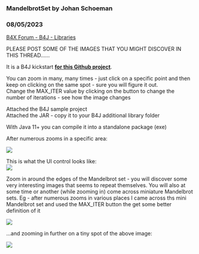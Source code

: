 ### MandelbrotSet by Johan Schoeman
### 08/05/2023
[B4X Forum - B4J - Libraries](https://www.b4x.com/android/forum/threads/149431/)

PLEASE POST SOME OF THE IMAGES THAT YOU MIGHT DISCOVER IN THIS THREAD……  
  
It is a B4J kickstart [**for this Github project**](https://github.com/TomasBoda/mandelbrot-set).  
  
You can zoom in many, many times - just click on a specific point and then keep on clicking on the same spot - sure you will figure it out.  
Change the MAX\_ITER value by clicking on the button to change the number of iterations - see how the image changes  
  
Attached the B4J sample project  
Attached the JAR - copy it to your B4J additional library folder  
  
With Java 11+ you can compile it into a standalone package (exe)  
  
After numerous zooms in a specific area:  
  
![](https://www.b4x.com/android/forum/attachments/144474)  
  
This is what the UI control looks like:  
![](https://www.b4x.com/android/forum/attachments/144475)  
  
Zoom in around the edges of the Mandelbrot set - you will discover some very interesting images that seems to repeat themselves. You will also at some time or another (while zooming in) come across miniature Mandelbrot sets. Eg - after numerous zooms in various places I came across ths mini Mandelbrot set and used the MAX\_ITER button the get some better definition of it  
  
![](https://www.b4x.com/android/forum/attachments/144476)  
  
…and zooming in further on a tiny spot of the above image:  
  
![](https://www.b4x.com/android/forum/attachments/144477)
